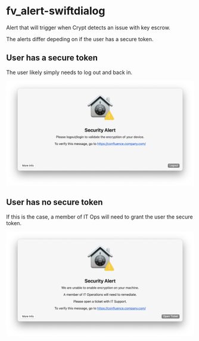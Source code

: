 # fv_alert-swiftdialog

Alert that will trigger when Crypt detects an issue with key escrow.

The alerts differ depeding on if the user has a secure token.

## User has a secure token

The user likely simply needs to log out and back in.

![Option1](./screenshots/option1.png)

## User has no secure token

If this is the case, a member of IT Ops will need to grant the user the secure token.

![Option2](./screenshots/option2.png)
